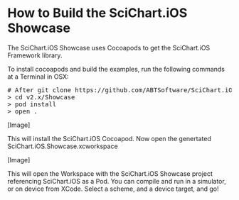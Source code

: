 # How to Build the SciChart.iOS Showcase

The SciChart.iOS Showcase uses Cocoapods to get the SciChart.iOS Framework library. 

To install cocoapods and build the examples, run the following commands at a Terminal in OSX:

<pre>
# After git clone https://github.com/ABTSoftware/SciChart.iOS.Examples.git
> cd v2.x/Showcase
> pod install
> open .
</pre>

[Image]

This will install the SciChart.iOS Cocoapod. Now open the genertated SciChart.iOS.Showcase.xcworkspace

[Image]

This will open the Workspace with the SciChart.iOS Showcase project referencing SciChart.iOS as a Pod. You can compile and run in a simulator, or on device from XCode. Select a scheme, and a device target, and go! 
